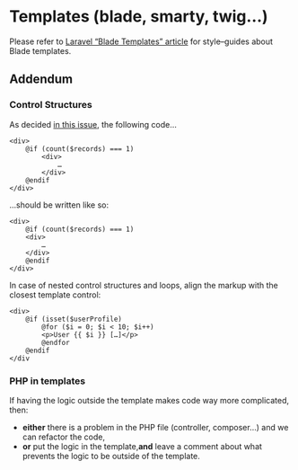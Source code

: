 # Templates (blade, smarty, twig…)

Please refer to [Laravel “Blade Templates” article](http://laravel.com/docs/5.1/blade)
for style–guides about Blade templates.


## Addendum

### Control Structures

As decided [in this issue](https://github.com/juwai/juwai-admin/issues/394#event-437311821), the following code…

```blade
<div>
    @if (count($records) === 1)
        <div>
            …
        </div>
    @endif
</div>
```
…should be written like so:

```blade
<div>
    @if (count($records) === 1)
    <div>
        …
    </div>
    @endif
</div>
```

In case of nested control structures and loops, align the markup with the closest template control:
```blade
<div>
    @if (isset($userProfile)
        @for ($i = 0; $i < 10; $i++)
        <p>User {{ $i }} […]</p>
        @endfor
    @endif
</div
```


### PHP in templates

If having the logic outside the template makes code way more complicated, then:
- ​**either**​ there is a problem in the PHP file (controller, composer…) and we can refactor the code,
- ​**or**​ put the logic in the template, ​**and**​ leave a comment about what prevents the logic to be outside of the template.
